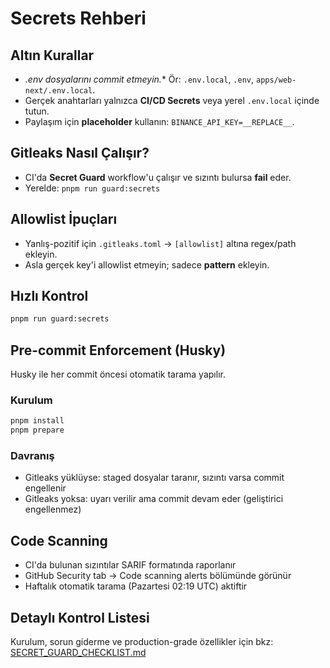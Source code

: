 # Secrets Rehberi

## Altın Kurallar
- **.env* dosyalarını commit etmeyin.** Ör: `.env.local`, `.env`, `apps/web-next/.env.local`.
- Gerçek anahtarları yalnızca **CI/CD Secrets** veya yerel `.env.local` içinde tutun.
- Paylaşım için **placeholder** kullanın: `BINANCE_API_KEY=__REPLACE__`.

## Gitleaks Nasıl Çalışır?
- CI'da **Secret Guard** workflow'u çalışır ve sızıntı bulursa **fail** eder.
- Yerelde: `pnpm run guard:secrets`

## Allowlist İpuçları
- Yanlış-pozitif için `.gitleaks.toml` → `[allowlist]` altına regex/path ekleyin.
- Asla gerçek key'i allowlist etmeyin; sadece **pattern** ekleyin.

## Hızlı Kontrol
```bash
pnpm run guard:secrets
```

## Pre-commit Enforcement (Husky)
Husky ile her commit öncesi otomatik tarama yapılır.

### Kurulum
```bash
pnpm install
pnpm prepare
```

### Davranış
- Gitleaks yüklüyse: staged dosyalar taranır, sızıntı varsa commit engellenir
- Gitleaks yoksa: uyarı verilir ama commit devam eder (geliştirici engellenmez)

## Code Scanning
- CI'da bulunan sızıntılar SARIF formatında raporlanır
- GitHub Security tab → Code scanning alerts bölümünde görünür
- Haftalık otomatik tarama (Pazartesi 02:19 UTC) aktiftir

## Detaylı Kontrol Listesi
Kurulum, sorun giderme ve production-grade özellikler için bkz: [SECRET_GUARD_CHECKLIST.md](./SECRET_GUARD_CHECKLIST.md) 